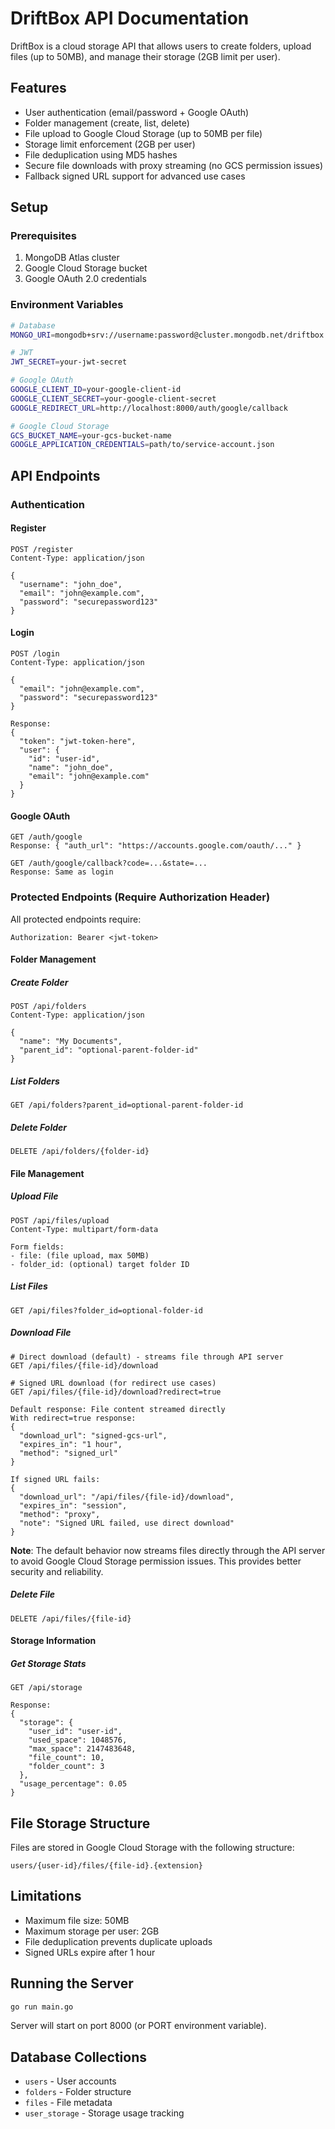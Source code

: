 # DriftBox API Documentation

DriftBox is a cloud storage API that allows users to create folders, upload files (up to 50MB), and manage their storage (2GB limit per user).

## Features

- User authentication (email/password + Google OAuth)
- Folder management (create, list, delete)
- File upload to Google Cloud Storage (up to 50MB per file)
- Storage limit enforcement (2GB per user)
- File deduplication using MD5 hashes
- Secure file downloads with proxy streaming (no GCS permission issues)
- Fallback signed URL support for advanced use cases

## Setup

### Prerequisites

1. MongoDB Atlas cluster
2. Google Cloud Storage bucket
3. Google OAuth 2.0 credentials

### Environment Variables

```bash
# Database
MONGO_URI=mongodb+srv://username:password@cluster.mongodb.net/driftbox

# JWT
JWT_SECRET=your-jwt-secret

# Google OAuth
GOOGLE_CLIENT_ID=your-google-client-id
GOOGLE_CLIENT_SECRET=your-google-client-secret
GOOGLE_REDIRECT_URL=http://localhost:8000/auth/google/callback

# Google Cloud Storage
GCS_BUCKET_NAME=your-gcs-bucket-name
GOOGLE_APPLICATION_CREDENTIALS=path/to/service-account.json
```

## API Endpoints

### Authentication

#### Register

```
POST /register
Content-Type: application/json

{
  "username": "john_doe",
  "email": "john@example.com",
  "password": "securepassword123"
}
```

#### Login

```
POST /login
Content-Type: application/json

{
  "email": "john@example.com",
  "password": "securepassword123"
}

Response:
{
  "token": "jwt-token-here",
  "user": {
    "id": "user-id",
    "name": "john_doe",
    "email": "john@example.com"
  }
}
```

#### Google OAuth

```
GET /auth/google
Response: { "auth_url": "https://accounts.google.com/oauth/..." }

GET /auth/google/callback?code=...&state=...
Response: Same as login
```

### Protected Endpoints (Require Authorization Header)

All protected endpoints require:

```
Authorization: Bearer <jwt-token>
```

#### Folder Management

##### Create Folder

```
POST /api/folders
Content-Type: application/json

{
  "name": "My Documents",
  "parent_id": "optional-parent-folder-id"
}
```

##### List Folders

```
GET /api/folders?parent_id=optional-parent-folder-id
```

##### Delete Folder

```
DELETE /api/folders/{folder-id}
```

#### File Management

##### Upload File

```
POST /api/files/upload
Content-Type: multipart/form-data

Form fields:
- file: (file upload, max 50MB)
- folder_id: (optional) target folder ID
```

##### List Files

```
GET /api/files?folder_id=optional-folder-id
```

##### Download File

```
# Direct download (default) - streams file through API server
GET /api/files/{file-id}/download

# Signed URL download (for redirect use cases)
GET /api/files/{file-id}/download?redirect=true

Default response: File content streamed directly
With redirect=true response:
{
  "download_url": "signed-gcs-url",
  "expires_in": "1 hour",
  "method": "signed_url"
}

If signed URL fails:
{
  "download_url": "/api/files/{file-id}/download",
  "expires_in": "session",
  "method": "proxy",
  "note": "Signed URL failed, use direct download"
}
```

**Note**: The default behavior now streams files directly through the API server to avoid Google Cloud Storage permission issues. This provides better security and reliability.

##### Delete File

```
DELETE /api/files/{file-id}
```

#### Storage Information

##### Get Storage Stats

```
GET /api/storage

Response:
{
  "storage": {
    "user_id": "user-id",
    "used_space": 1048576,
    "max_space": 2147483648,
    "file_count": 10,
    "folder_count": 3
  },
  "usage_percentage": 0.05
}
```

## File Storage Structure

Files are stored in Google Cloud Storage with the following structure:

```
users/{user-id}/files/{file-id}.{extension}
```

## Limitations

- Maximum file size: 50MB
- Maximum storage per user: 2GB
- File deduplication prevents duplicate uploads
- Signed URLs expire after 1 hour

## Running the Server

```bash
go run main.go
```

Server will start on port 8000 (or PORT environment variable).

## Database Collections

- `users` - User accounts
- `folders` - Folder structure
- `files` - File metadata
- `user_storage` - Storage usage tracking
